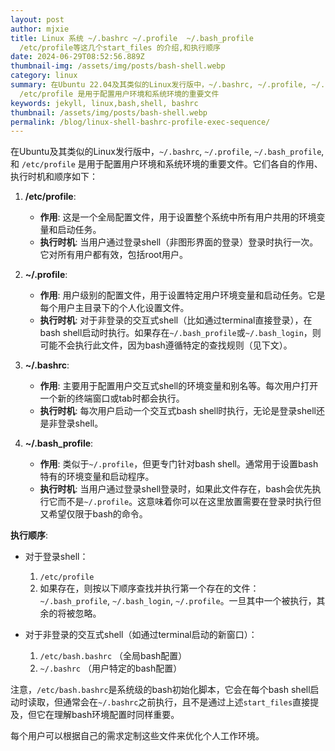 ```yaml
---
layout: post
author: mjxie
title: Linux 系统 ~/.bashrc ~/.profile  ~/.bash_profile
  /etc/profile等这几个start_files 的介绍,和执行顺序
date: 2024-06-29T08:52:56.889Z
thumbnail-img: /assets/img/posts/bash-shell.webp
category: linux
summary: 在Ubuntu 22.04及其类似的Linux发行版中，~/.bashrc, ~/.profile, ~/.bash_profile, 和
  /etc/profile 是用于配置用户环境和系统环境的重要文件
keywords: jekyll, linux,bash,shell, bashrc
thumbnail: /assets/img/posts/bash-shell.webp
permalink: /blog/linux-shell-bashrc-profile-exec-sequence/
---
```

在Ubuntu及其类似的Linux发行版中，`~/.bashrc`, `~/.profile`, `~/.bash_profile`, 和 `/etc/profile` 是用于配置用户环境和系统环境的重要文件。它们各自的作用、执行时机和顺序如下：

1. **/etc/profile**: 
   - **作用**: 这是一个全局配置文件，用于设置整个系统中所有用户共用的环境变量和启动任务。
   - **执行时机**: 当用户通过登录shell（非图形界面的登录）登录时执行一次。它对所有用户都有效，包括root用户。

2. **~/.profile**:
   - **作用**: 用户级别的配置文件，用于设置特定用户环境变量和启动任务。它是每个用户主目录下的个人化设置文件。
   - **执行时机**: 对于非登录的交互式shell（比如通过terminal直接登录），在bash shell启动时执行。如果存在`~/.bash_profile`或`~/.bash_login`，则可能不会执行此文件，因为bash遵循特定的查找规则（见下文）。
   
3. **~/.bashrc**:
   - **作用**: 主要用于配置用户交互式shell的环境变量和别名等。每次用户打开一个新的终端窗口或tab时都会执行。
   - **执行时机**: 每次用户启动一个交互式bash shell时执行，无论是登录shell还是非登录shell。

4. **~/.bash_profile**:
   - **作用**: 类似于`~/.profile`，但更专门针对bash shell。通常用于设置bash特有的环境变量和启动程序。
   - **执行时机**: 当用户通过登录shell登录时，如果此文件存在，bash会优先执行它而不是`~/.profile`。这意味着你可以在这里放置需要在登录时执行但又希望仅限于bash的命令。

**执行顺序**:
- 对于登录shell：
  1. `/etc/profile`
  2. 如果存在，则按以下顺序查找并执行第一个存在的文件：`~/.bash_profile`, `~/.bash_login`, `~/.profile`。一旦其中一个被执行，其余的将被忽略。
  
- 对于非登录的交互式shell（如通过terminal启动的新窗口）：
  1. `/etc/bash.bashrc` （全局bash配置）
  2. `~/.bashrc` （用户特定的bash配置）

注意，`/etc/bash.bashrc`是系统级的bash初始化脚本，它会在每个bash shell启动时读取，但通常会在`~/.bashrc`之前执行，且不是通过上述`start_files`直接提及，但它在理解bash环境配置时同样重要。

每个用户可以根据自己的需求定制这些文件来优化个人工作环境。
